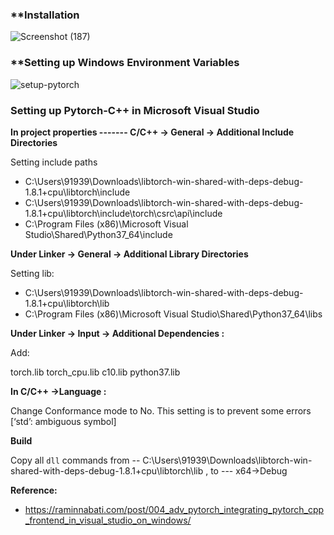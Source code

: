 ### **Installation

![Screenshot (187)](https://user-images.githubusercontent.com/62256509/121091097-18b87480-c807-11eb-9aa6-6eedddaf9c20.png)


### **Setting up Windows Environment Variables

![setup-pytorch](https://user-images.githubusercontent.com/62256509/121090891-dd1daa80-c806-11eb-8c25-17da0f0cffeb.png)


### **Setting up Pytorch-C++ in Microsoft Visual Studio**


**In project properties ------- C/C++ -> General -> Additional Include Directories**

Setting include paths

* C:\Users\91939\Downloads\libtorch-win-shared-with-deps-debug-1.8.1+cpu\libtorch\include
* C:\Users\91939\Downloads\libtorch-win-shared-with-deps-debug-1.8.1+cpu\libtorch\include\torch\csrc\api\include
* C:\Program Files (x86)\Microsoft Visual Studio\Shared\Python37_64\include

**Under Linker -> General -> Additional Library Directories**

Setting lib:

* C:\Users\91939\Downloads\libtorch-win-shared-with-deps-debug-1.8.1+cpu\libtorch\lib
* C:\Program Files (x86)\Microsoft Visual Studio\Shared\Python37_64\libs

**Under Linker -> Input -> Additional Dependencies :**

Add:

torch.lib
torch_cpu.lib
c10.lib
python37.lib

**In C/C++ →Language :**

Change Conformance mode to No. This setting is to prevent some errors [‘std’: ambiguous symbol]

**Build**

Copy all `dll` commands from -- C:\Users\91939\Downloads\libtorch-win-shared-with-deps-debug-1.8.1+cpu\libtorch\lib , to --- x64->Debug


**Reference:**

* https://raminnabati.com/post/004_adv_pytorch_integrating_pytorch_cpp_frontend_in_visual_studio_on_windows/
